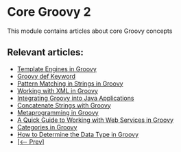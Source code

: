 # Core Groovy 2

This module contains articles about core Groovy concepts

## Relevant articles:

- [Template Engines in Groovy](https://www.surya.com/groovy-template-engines)
- [Groovy def Keyword](https://www.surya.com/groovy-def-keyword)
- [Pattern Matching in Strings in Groovy](https://www.surya.com/groovy-pattern-matching)
- [Working with XML in Groovy](https://www.surya.com/groovy-xml)
- [Integrating Groovy into Java Applications](https://www.surya.com/groovy-java-applications)
- [Concatenate Strings with Groovy](https://www.surya.com/groovy-concatenate-strings)
- [Metaprogramming in Groovy](https://www.surya.com/groovy-metaprogramming)
- [A Quick Guide to Working with Web Services in Groovy](https://www.surya.com/groovy-web-services)
- [Categories in Groovy](https://www.surya.com/groovy-categories)
- [How to Determine the Data Type in Groovy](https://www.surya.com/groovy-determine-data-type)
- [[<-- Prev]](/core-groovy)
